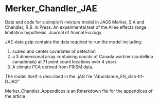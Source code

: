 # Merker_Chandler_JAE
Data and code for a simple N-mixture model in JAGS
Merker, S.A and Chandler, R.B. In Press. An experimental test of the Allee effects range limitation hypothesis. Journal of Animal Ecology.

JAE-data.gzip contains the data required to run the model including:
1) scaled and center covariates of detection
2) a 3 dimensional array containing counts of Canada warbler (cardellina canadensis) at 71 point count locations over 4 years
3) A climate PCA derived from PRISM data. 

The model itself is described in the .jAG file "Abundance_EN_clim-trt-D.JAG"

Merker_Chandler_Appendices is an Rmarkdown file for the appendices of the article
